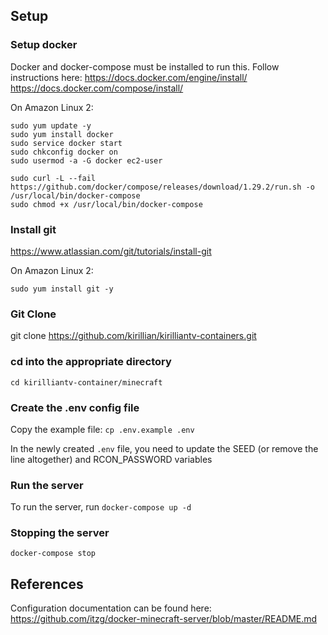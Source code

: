 ## Setup

### Setup docker
Docker and docker-compose must be installed to run this. Follow instructions here:
https://docs.docker.com/engine/install/
https://docs.docker.com/compose/install/

On Amazon Linux 2:
```
sudo yum update -y
sudo yum install docker
sudo service docker start
sudo chkconfig docker on
sudo usermod -a -G docker ec2-user

sudo curl -L --fail https://github.com/docker/compose/releases/download/1.29.2/run.sh -o /usr/local/bin/docker-compose
sudo chmod +x /usr/local/bin/docker-compose
```

### Install git
https://www.atlassian.com/git/tutorials/install-git

On Amazon Linux 2:
```
sudo yum install git -y
```

### Git Clone
git clone https://github.com/kirillian/kirilliantv-containers.git

### cd into the appropriate directory
`cd kirilliantv-container/minecraft`

### Create the .env config file
Copy the example file:
`cp .env.example .env`

In the newly created `.env` file, you need to update the SEED (or remove the line altogether) and RCON_PASSWORD variables

### Run the server
To run the server, run `docker-compose up -d`

### Stopping the server
`docker-compose stop`

## References
Configuration documentation can be found here:
https://github.com/itzg/docker-minecraft-server/blob/master/README.md
